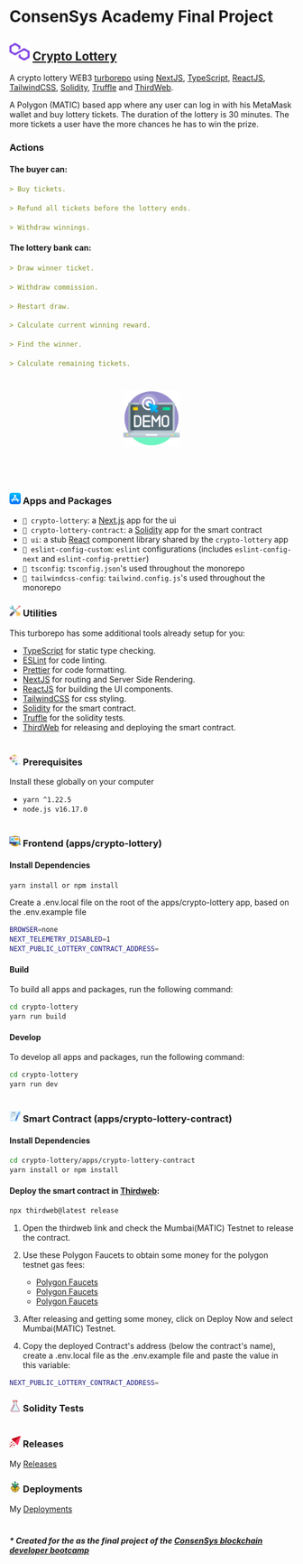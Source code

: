 # ConsenSys Academy Final Project

## <img src="./images/polygon.svg" alt="polygon" width="36px" /> <a href="https://constantine.dev" > Crypto Lottery </a>

A crypto lottery WEB3 [turborepo](https://turborepo.org/) using [NextJS](https://nextjs.org), [TypeScript](https://www.typescriptlang.org/), [ReactJS](https://reactjs.org/), [TailwindCSS](https://tailwindcss.com/), [Solidity](https://docs.soliditylang.org/en/v0.8.17/), [Truffle](https://trufflesuite.com/)  and [ThirdWeb](https://thirdweb.com/).

A Polygon (MATIC) based app where any user can log in with his MetaMask wallet and buy lottery tickets. The duration of the lottery is 30 minutes. The more tickets a user have the more chances he has to win the prize.

### Actions

#### The buyer can:

```md
> Buy tickets.

> Refund all tickets before the lottery ends.

> Withdraw winnings.
```

#### The lottery bank can:
```md
> Draw winner ticket.

> Withdraw commission.

> Restart draw.

> Calculate current winning reward.

> Find the winner.

> Calculate remaining tickets. 
```

[//]: # (below line is for horizontal line DO NOT DELETE)
#

<div align="center">

[<img alt="demo" width="100px" src="./images/demo.png" />](https://constantine.dev)

</div>


[//]: # (below line is for horizontal line DO NOT DELETE)
#

<br />

### <img src="./images/apps.png" alt="apps" width="20px" /> Apps and Packages

- `📁 crypto-lottery`: a [Next.js](https://nextjs.org) app for the ui
- `📁 crypto-lottery-contract`: a [Solidity](https://docs.soliditylang.org/en/v0.8.17/) app for the smart contract
- `📁 ui`: a stub [React](https://reactjs.org/) component library shared by the `crypto-lottery` app
- `📁 eslint-config-custom`: `eslint` configurations (includes `eslint-config-next` and `eslint-config-prettier`)
- `📁 tsconfig`: `tsconfig.json`'s used throughout the monorepo
- `📁 tailwindcss-config`: `tailwind.config.js`'s used throughout the monorepo

### <img src="./images/utility.png" alt="utility" width="20px" /> Utilities

This turborepo has some additional tools already setup for you:

- [TypeScript](https://www.typescriptlang.org/) for static type checking.
- [ESLint](https://eslint.org/) for code linting.
- [Prettier](https://prettier.io) for code formatting.
- [NextJS](https://nextjs.org) for routing and Server Side Rendering.
- [ReactJS](https://reactjs.org/) for building the UI components.
- [TailwindCSS](https://tailwindcss.com/) for css styling.
- [Solidity](https://docs.soliditylang.org/en/v0.8.17/) for the smart contract.
- [Truffle](https://trufflesuite.com/) for the solidity tests.
- [ThirdWeb](https://thirdweb.com/) for releasing and deploying the smart contract.

[//]: # (below line is for horizontal line DO NOT DELETE)
#

### <img src="./images/requirement.png" alt="requirement" width="20px" /> Prerequisites

Install these globally on your computer

- `yarn ^1.22.5`
- `node.js v16.17.0`

[//]: # (below line is for horizontal line DO NOT DELETE)
#

### <img src="./images/ux.png" alt="ux" width="20px" /> Frontend (apps/crypto-lottery)

#### Install Dependencies

```bash
yarn install or npm install
```

Create a .env.local file on the root of the apps/crypto-lottery app, based on the .env.example file

```bash
BROWSER=none
NEXT_TELEMETRY_DISABLED=1
NEXT_PUBLIC_LOTTERY_CONTRACT_ADDRESS=
```

#### Build

To build all apps and packages, run the following command:

```bash
cd crypto-lottery
yarn run build
```

#### Develop

To develop all apps and packages, run the following command:

```bash
cd crypto-lottery
yarn run dev
```

[//]: # (below line is for horizontal line DO NOT DELETE)
#

### <img src="./images/agreement.png" alt="agreement" width="20px" /> Smart Contract (apps/crypto-lottery-contract)

#### Install Dependencies

```bash
cd crypto-lottery/apps/crypto-lottery-contract
yarn install or npm install
```

#### Deploy the smart contract in [Thirdweb](https://thirdweb.com/):

```bash
npx thirdweb@latest release
```

1. Open the thirdweb link and check the Mumbai(MATIC) Testnet to release the contract.

2. Use these Polygon Faucets to obtain some money for the polygon testnet gas fees:

   - [Polygon Faucets](https://faucet.polygon.technology/)
   - [Polygon Faucets](https://mumbaifaucet.com)
   - [Polygon Faucets](https://stakely.io/en/faucet/polygon-matic)

3. After releasing and getting some money, click on Deploy Now and select Mumbai(MATIC) Testnet.

4. Copy the deployed Contract's address (below the contract's name), create a .env.local file as the .env.example file and paste the value in this variable:

```bash
NEXT_PUBLIC_LOTTERY_CONTRACT_ADDRESS=
```

### <img src="./images/test.png" alt="agreement" width="20px" /> Solidity Tests


[//]: # (below line is for horizontal line DO NOT DELETE)
#

### <img src="./images/new-release.png" alt="new-release" width="20px" /> Releases

My [Releases](https://thirdweb.com/0xcA1B3A854f4029d8fA3e9A5EA15a2065850AC010/Lottery)

### <img src="./images/deployment.png" alt="deployment" width="20px" /> Deployments

My [Deployments](https://thirdweb.com/mumbai/0xe8aB62c322cDDAf454E636A801e2F8c7772980Ea/)

[//]: # (below line is for horizontal line DO NOT DELETE)
#

##### * Created for the as the final project of the [ConsenSys blockchain developer bootcamp](https://consensys.net/academy/bootcamp/)